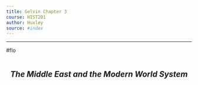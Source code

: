 ```yaml
---
title: Gelvin Chapter 3
course: HIST201
author: Huxley
source: #index
---
```


---
#flo 

```
```
## $$The\ Middle\ East\ and\ the\ Modern\ World\ System$$
```
```



























